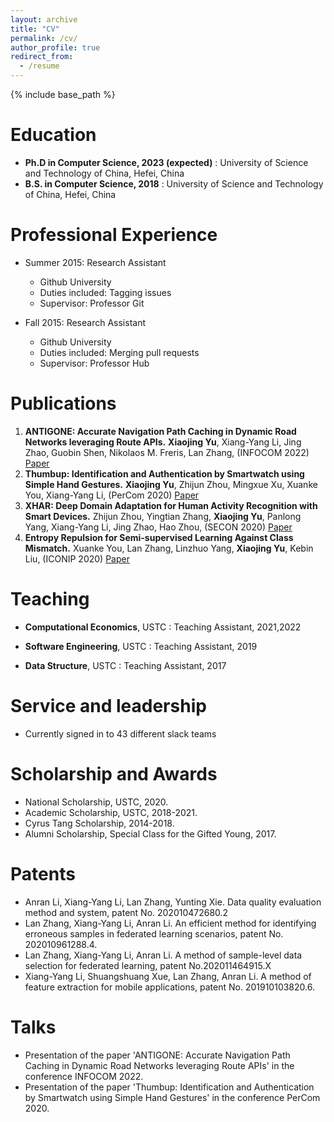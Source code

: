 ```yaml
---
layout: archive
title: "CV"
permalink: /cv/
author_profile: true
redirect_from:
  - /resume
---
```


{% include base_path %}

Education
======
* **Ph.D in Computer Science, 2023 (expected)**
: University of Science and Technology of China, Hefei, China
* **B.S. in Computer Science,  2018**
: University of Science and Technology of China, Hefei, China


Professional Experience
======
* Summer 2015: Research Assistant
  * Github University
  * Duties included: Tagging issues
  * Supervisor: Professor Git

* Fall 2015: Research Assistant
  * Github University
  * Duties included: Merging pull requests
  * Supervisor: Professor Hub


Publications
======
1. **ANTIGONE: Accurate Navigation Path Caching in Dynamic Road Networks leveraging Route APIs.** **Xiaojing Yu**, Xiang-Yang Li, Jing Zhao, Guobin Shen, Nikolaos M. Freris, Lan Zhang, (INFOCOM 2022) [Paper](https://ieeexplore.ieee.org/abstract/document/9796817)
2. **Thumbup: Identification and Authentication by Smartwatch using Simple Hand Gestures.** **Xiaojing Yu**, Zhijun Zhou, Mingxue Xu, Xuanke You, Xiang-Yang Li, (PerCom 2020) [Paper](https://www.computer.org/csdl/proceedings-article/percom/2020/09127367/1l3yJSxjyqQ)
3. **XHAR: Deep Domain Adaptation for Human Activity Recognition with Smart Devices.**  Zhijun Zhou, Yingtian Zhang, **Xiaojing Yu**, Panlong Yang, Xiang-Yang Li, Jing Zhao, Hao Zhou, (SECON 2020) [Paper](https://ieeexplore.ieee.org/abstract/document/9158431)
4. **Entropy Repulsion for Semi-supervised Learning Against Class Mismatch.**  Xuanke You, Lan Zhang, Linzhuo Yang, **Xiaojing Yu**, Kebin Liu, (ICONIP 2020) [Paper](https://ieeexplore.ieee.org/abstract/document/9158431)


Teaching
======
* **Computational Economics**, USTC
: Teaching Assistant, 2021,2022

* **Software Engineering**, USTC
: Teaching Assistant, 2019

* **Data Structure**, USTC
: Teaching Assistant, 2017


Service and leadership
======
* Currently signed in to 43 different slack teams

Scholarship and Awards
======
* National Scholarship, USTC, 2020.
* Academic Scholarship, USTC, 2018-2021.
* Cyrus Tang Scholarship, 2014-2018.
* Alumni Scholarship, Special Class for the Gifted Young, 2017.

Patents
======
* Anran Li, Xiang-Yang Li, Lan Zhang, Yunting Xie. Data quality evaluation method and system, patent No. 202010472680.2
* Lan Zhang, Xiang-Yang Li, Anran Li. An efficient method for identifying erroneous samples in federated learning scenarios, patent No. 202010961288.4.
* Lan Zhang, Xiang-Yang Li, Anran Li. A method of sample-level data selection for federated learning, patent No.202011464915.X
* Xiang-Yang Li, Shuangshuang Xue, Lan Zhang, Anran Li. A method of feature extraction for mobile applications, patent No. 201910103820.6.

Talks
======
* Presentation of the paper 'ANTIGONE: Accurate Navigation Path Caching in Dynamic Road Networks leveraging Route APIs' in the conference INFOCOM 2022.
* Presentation of the paper 'Thumbup: Identification and Authentication by Smartwatch using Simple Hand Gestures' in the conference PerCom 2020.

